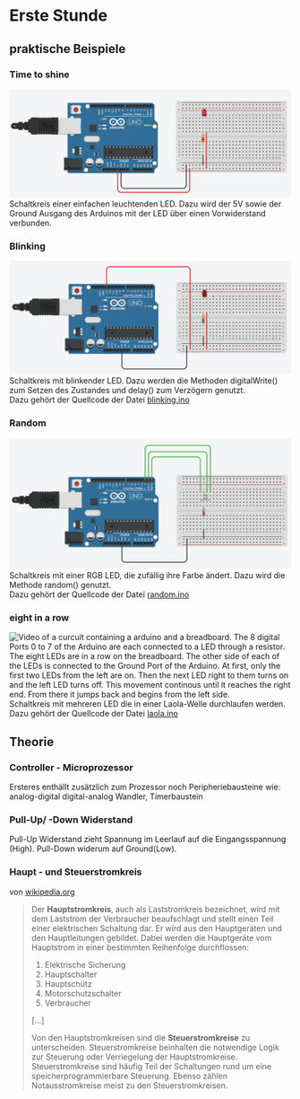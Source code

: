 # Erste Stunde

## praktische Beispiele

### Time to shine

![Image of a curcuit containing a arduino and a breadboard. A black cable connects the Ground Port of the Arduino through a resistor with a red LED. A red cable connects the 5 Volt Port of the Arduino with the other side of the LED. The LED is powered on.](media/shining_LED.png)  
Schaltkreis einer einfachen leuchtenden LED. Dazu wird der 5V sowie der Ground Ausgang des Arduinos mit der LED über einen Vorwiderstand verbunden.  

### Blinking

![Video of a curcuit containing a arduino and a breadboard. It is similar to the last picture except the Red Cable now arises from the Digital Port 13 of the Arduino. The red LED is now blinking.](media/blinking_LED.gif)  
Schaltkreis mit blinkender LED. Dazu werden die Methoden digitalWrite() zum Setzen des Zustandes und delay() zum Verzögern genutzt.  
Dazu gehört der Quellcode der Datei [blinking.ino](src/blinking/blinking.ino)

### Random

![Video of a curcuit containing a arduino and a breadboard. The three digital Ports 0 to 2 are connected to the Red, Green and Blue Pin of a RGB LED. The kathode Pin of the LED is connected to a resistor which is connected to the Ground Port of the arduino. The LED changes it color randomly every half a second.](media/random_LED.gif)  
Schaltkreis mit einer RGB LED, die zufällig ihre Farbe ändert. Dazu wird die Methode random() genutzt.  
Dazu gehört der Quellcode der Datei [random.ino](src/random/random.ino)  

### eight in a row

![Video of a curcuit containing a arduino and a breadboard. The 8 digital Ports 0 to 7 of the Arduino are each connected to a LED through a resistor. The eight LEDs are in a row on the breadboard. The other side of each of the LEDs is connected to the Ground Port of the Arduino. At first, only the first two LEDs from the left are on. Then the next LED right to them turns on and the left LED turns off. This movement continous until it reaches the right end. From there it jumps back and begins from the left side.](media/laola_LED.gif)  
Schaltkreis mit mehreren LED die in einer Laola-Welle durchlaufen werden.  
Dazu gehört der Quellcode der Datei [laola.ino](src/laola/laola.ino)

## Theorie

### Controller - Microprozessor

Ersteres enthällt zusätzlich zum Prozessor noch Peripheriebausteine wie:  
analog-digital digital-analog Wandler, Timerbaustein

### Pull-Up/ -Down Widerstand

Pull-Up Widerstand zieht Spannung im Leerlauf auf die Eingangsspannung (High). Pull-Down widerum auf Ground(Low).

### Haupt - und Steuerstromkreis

von [wikipedia.org](https://de.wikipedia.org/wiki/Hauptstromkreis#:~:text=Steuerstromkreise%20beinhalten%20die%20notwendige%20Logik,Notausstromkreise%20meist%20zu%20den%20Steuerstromkreisen.)
> Der **Hauptstromkreis**, auch als Laststromkreis bezeichnet, wird mit dem Laststrom der Verbraucher beaufschlagt und stellt einen Teil einer elektrischen Schaltung dar. Er wird aus den Hauptgeräten und den Hauptleitungen gebildet. Dabei werden die Hauptgeräte vom Hauptstrom in einer bestimmten Reihenfolge durchflossen:
>
> 1. Elektrische Sicherung  
> 2. Hauptschalter  
> 3. Hauptschütz  
> 4. Motorschutzschalter  
> 5. Verbraucher  
>
> [...]
>
> Von den Hauptstromkreisen sind die **Steuerstromkreise** zu unterscheiden. Steuerstromkreise beinhalten die notwendige Logik zur Steuerung oder Verriegelung der Hauptstromkreise. Steuerstromkreise sind häufig Teil der Schaltungen rund um eine speicherprogrammierbare Steuerung. Ebenso zählen Notausstromkreise meist zu den Steuerstromkreisen.
